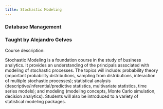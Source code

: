 ```yaml
---
title: Stochastic Modeling
---
```


### Database Management
### Taught by Alejandro Gelves

Course description:

Stochastic Modeling is a foundation course in the study of business analytics.
It provides an understanding of the principals associated with modeling of
stochastic processes. The topics will include: probability theory (important
probability distributions, sampling from distributions, interaction of multiple
stochastic processes); statistical analysis (descriptive/inferential/predictive
statistics, multivariate statistics, time series models); and modeling (modeling
concepts, Monte Carlo simulation, decision analytics). Students will also be
introduced to a variety of statistical modeling packages.